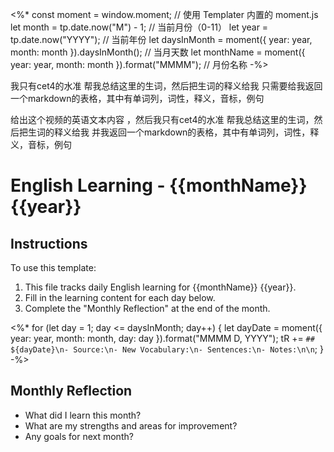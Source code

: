 <%*
const moment = window.moment; // 使用 Templater 内置的 moment.js
let month = tp.date.now("M") - 1; // 当前月份（0-11）
let year = tp.date.now("YYYY"); // 当前年份
let daysInMonth = moment({ year: year, month: month }).daysInMonth(); // 当月天数
let monthName = moment({ year: year, month: month }).format("MMMM"); // 月份名称
-%>

我只有cet4的水准 帮我总结这里的生词，然后把生词的释义给我 只需要给我返回一个markdown的表格，其中有单词列，词性，释义，音标，例句

给出这个视频的英语文本内容  ，然后我只有cet4的水准 帮我总结这里的生词，然后把生词的释义给我 并我返回一个markdown的表格，其中有单词列，词性，释义，音标，例句
# English Learning - {{monthName}} {{year}}

## Instructions
To use this template:
1. This file tracks daily English learning for {{monthName}} {{year}}.
2. Fill in the learning content for each day below.
3. Complete the "Monthly Reflection" at the end of the month.

<%*
for (let day = 1; day <= daysInMonth; day++) {
  let dayDate = moment({ year: year, month: month, day: day }).format("MMMM D, YYYY");
  tR += `## ${dayDate}\n- Source:\n- New Vocabulary:\n- Sentences:\n- Notes:\n\n`;
}
-%>

## Monthly Reflection
- What did I learn this month?
- What are my strengths and areas for improvement?
- Any goals for next month?